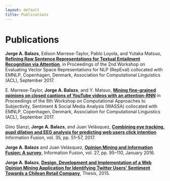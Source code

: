 ```yaml
---
layout: default
title: Publications
---
```


# Publications
__Jorge A. Balazs__, Edison Marrese-Taylor, Pablo Loyola, and Yutaka Matsuo, [__Refining Raw Sentence Representations for Textual Entailment Recognition via Attention__](http://www.aclweb.org/anthology/W17-5310), in Proceedings of the 2nd Workshop on Evaluating Vector Space Representations for NLP (RepEval) collocated with EMNLP, Copenhagen, Denmark, Association for Computational Linguistics (ACL), September 2017.

E. Marrese-Taylor, __Jorge A. Balazs__, and Y. Matsuo, [__Mining fine-grained opinions on closed captions of YouTube videos with an attention-RNN__](http://www.aclweb.org/anthology/W17-5213) in Proceedings of the 8th Workshop on Computational Approaches to Subjectivity, Sentiment & Social Media Analysis (WASSA) collocated with EMNLP, Copenhagen, Denmark, Association for Computational Linguistics (ACL), September 2017.

Gino Slanzi, __Jorge A. Balazs__, and Juan Velásquez, [__Combining eye tracking, pupil dilation and EEG analysis for predicting web users
click intention__](https://doi.org/10.1016/j.inffus.2016.09.003) Information Fusion, vol. 35, pp. 51–57, 2017.

__Jorge A. Balazs__ and Juan Velásquez, [__Opinion Mining and Information Fusion: A survey__](http://dx.doi.org/10.1016/j.inffus.2015.06.002), Information Fusion, vol. 27, pp. 95–110, January 2016.

__Jorge A. Balazs__, [__Design, Development and Implementation of a Web Opinion Mining Application for Identifying Twitter Users’
Sentiment Towards a Chilean Retail Company__](assets/Thesis-Jorge-Balazs.pdf), Thesis, 2015.
